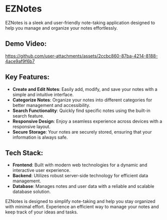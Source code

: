 # EZNotes

EZNotes is a sleek and user-friendly note-taking application designed to help you manage and organize your notes effortlessly.

## Demo Video:

https://github.com/user-attachments/assets/2ccbc860-87ba-4214-8188-4ace9af9f6b7


## Key Features:
- **Create and Edit Notes**: Easily add, modify, and save your notes with a simple and intuitive interface.
- **Categorize Notes**: Organize your notes into different categories for better management and accessibility.
- **Search Functionality**: Quickly find specific notes using the built-in search feature.
- **Responsive Design**: Enjoy a seamless experience across devices with a responsive layout.
- **Secure Storage**: Your notes are securely stored, ensuring that your information is always safe.

## Tech Stack:
- **Frontend**: Built with modern web technologies for a dynamic and interactive user experience.
- **Backend**: Utilizes robust server-side technology for efficient data management.
- **Database**: Manages notes and user data with a reliable and scalable database solution.

EZNotes is designed to simplify note-taking and help you stay organized with minimal effort. Experience an efficient way to manage your notes and keep track of your ideas and tasks.
